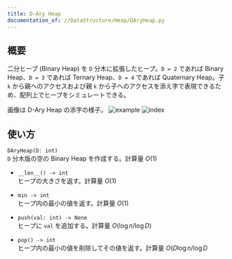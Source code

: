 ```yaml
---
title: D-Ary Heap
documentation_of: //DataStructure/Heap/DAryHeap.py
---
```

## 概要
二分ヒープ (Binary Heap) を `D` 分木に拡張したヒープ。`D = 2` であれば Binary Heap、`D = 3` であれば Ternary Heap、`D = 4` であれば Quaternary Heap。子 `k` から親へのアクセスおよび親 `k` から子へのアクセスを添え字で表現できるため、配列上でヒープをシミュレートできる。

画像は D-Ary Heap の添字の様子。
![example](https://Neterukun1993.github.io/Library/DAryHeap-example.png)
![index](https://Neterukun1993.github.io/Library/DAryHeap-index.png)

## 使い方
`DAryHeap(D: int)`  
`D` 分木版の空の Binary Heap を作成する。計算量 $O(1)$

- `__len__() -> int`  
ヒープの大きさを返す。計算量 $O(1)$

- `min -> int`  
ヒープ内の最小の値を返す。計算量 $O(1)$

- `push(val: int) -> None`  
ヒープに `val` を追加する。計算量 $O(\log n / \log D)$

- `pop() -> int`  
ヒープ内の最小の値を削除してその値を返す。計算量 $O(D\log n / \log D$

